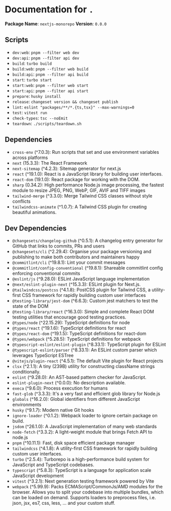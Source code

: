 # Documentation for `.`

**Package Name**: `nextjs-monorepo`
**Version**: `0.0.0`

## Scripts
- `dev:web`: `pnpm --filter web dev`
- `dev:api`: `pnpm --filter api dev`
- `build`: `turbo build`
- `build:web`: `pnpm --filter web build`
- `build:api`: `pnpm --filter api build`
- `start`: `turbo start`
- `start:web`: `pnpm --filter web start`
- `start:api`: `pnpm --filter api start`
- `prepare`: `husky install`
- `release`: `changeset version && changeset publish`
- `lint`: `eslint "packages/**/*.{ts,tsx}" --max-warnings=0`
- `test`: `vitest run`
- `check-types`: `tsc --noEmit`
- `teardown`: `./scripts/teardown.sh`

## Dependencies
- `cross-env` (^7.0.3): Run scripts that set and use environment variables across platforms
- `next` (15.3.3): The React Framework
- `next-sitemap` (^4.2.3): Sitemap generator for next.js
- `react` (^19.1.0): React is a JavaScript library for building user interfaces.
- `react-dom` (19.1.0): React package for working with the DOM.
- `sharp` (0.34.2): High performance Node.js image processing, the fastest module to resize JPEG, PNG, WebP, GIF, AVIF and TIFF images
- `tailwind-merge` (^3.3.0): Merge Tailwind CSS classes without style conflicts
- `tailwindcss-animate` (^1.0.7): A Tailwind CSS plugin for creating beautiful animations.

## Dev Dependencies
- `@changesets/changelog-github` (^0.5.1): A changelog entry generator for GitHub that links to commits, PRs and users
- `@changesets/cli` (^2.29.4): Organise your package versioning and publishing to make both contributors and maintainers happy
- `@commitlint/cli` (^19.8.1): Lint your commit messages
- `@commitlint/config-conventional` (^19.8.1): Shareable commitlint config enforcing conventional commits
- `@eslint/js` (^9.28.0): ESLint JavaScript language implementation
- `@next/eslint-plugin-next` (^15.3.3): ESLint plugin for Next.js.
- `@tailwindcss/postcss` (^4.1.8): PostCSS plugin for Tailwind CSS, a utility-first CSS framework for rapidly building custom user interfaces
- `@testing-library/jest-dom` (^6.6.3): Custom jest matchers to test the state of the DOM
- `@testing-library/react` (^16.3.0): Simple and complete React DOM testing utilities that encourage good testing practices.
- `@types/node` (^22.15.29): TypeScript definitions for node
- `@types/react` (^19.1.6): TypeScript definitions for react
- `@types/react-dom` (^19.1.5): TypeScript definitions for react-dom
- `@types/webpack` (^5.28.5): TypeScript definitions for webpack
- `@typescript-eslint/eslint-plugin` (^8.33.1): TypeScript plugin for ESLint
- `@typescript-eslint/parser` (^8.33.1): An ESLint custom parser which leverages TypeScript ESTree
- `@vitejs/plugin-react` (^4.5.1): The default Vite plugin for React projects
- `clsx` (^2.1.1): A tiny (239B) utility for constructing className strings conditionally.
- `eslint` (^9.28.0): An AST-based pattern checker for JavaScript.
- `eslint-plugin-next` (^0.0.0): No description available.
- `execa` (^9.6.0): Process execution for humans
- `fast-glob` (^3.3.3): It's a very fast and efficient glob library for Node.js
- `globals` (^16.2.0): Global identifiers from different JavaScript environments
- `husky` (^9.1.7): Modern native Git hooks
- `ignore-loader` (^0.1.2): Webpack loader to ignore certain package on build.
- `jsdom` (^26.1.0): A JavaScript implementation of many web standards
- `node-fetch` (^3.3.2): A light-weight module that brings Fetch API to node.js
- `pnpm` (^10.11.1): Fast, disk space efficient package manager
- `tailwindcss` (^4.1.8): A utility-first CSS framework for rapidly building custom user interfaces.
- `turbo` (^2.5.4): Turborepo is a high-performance build system for JavaScript and TypeScript codebases.
- `typescript` (^5.8.3): TypeScript is a language for application scale JavaScript development
- `vitest` (^3.2.1): Next generation testing framework powered by Vite
- `webpack` (^5.99.9): Packs ECMAScript/CommonJs/AMD modules for the browser. Allows you to split your codebase into multiple bundles, which can be loaded on demand. Supports loaders to preprocess files, i.e. json, jsx, es7, css, less, ... and your custom stuff.